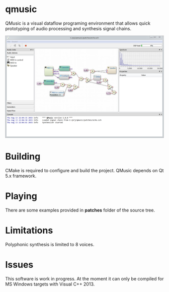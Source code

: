 # qmusic
QMusic is a visual dataflow programing environment that allows quick prototyping of audio processing
and synthesis signal chains.

![Screenshot](https://raw.githubusercontent.com/Archie3d/qmusic/master/screenshot.png)


# Building
CMake is required to configure and build the project.
QMusic depends on Qt 5.x framework.

# Playing
There are some examples provided in **patches** folder of the source tree.

# Limitations
Polyphonic synthesis is limited to 8 voices.

# Issues
This software is work in progress.
At the moment it can only be compiled for MS Windows targets with Visual C++ 2013.